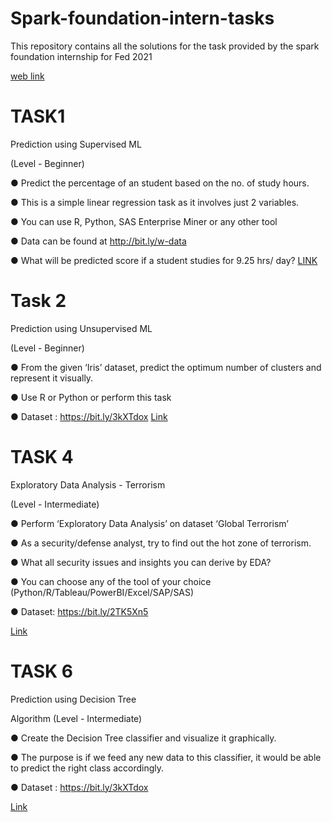 # Spark-foundation-intern-tasks
This repository contains all the solutions for the task provided by the spark foundation internship for Fed 2021 

[web link](https://tejas-python.github.io/Spark-foundation-intern-tasks/)

# TASK1
Prediction using Supervised ML

(Level - Beginner)

● Predict the percentage of an student based on the no. of study hours.

● This is a simple linear regression task as it involves just 2 variables.

● You can use R, Python, SAS Enterprise Miner or any other tool

● Data can be found at http://bit.ly/w-data

● What will be predicted score if a student studies for 9.25 hrs/ day?
[LINK](https://github.com/tejas-python/Spark-foundation-intern-tasks/tree/master/Task%201)


# Task 2
Prediction using Unsupervised ML

(Level - Beginner)

● From the given ‘Iris’ dataset, predict the optimum number of clusters
and represent it visually.

● Use R or Python or perform this task

● Dataset : https://bit.ly/3kXTdox
[Link](https://github.com/tejas-python/Spark-foundation-intern-tasks/tree/master/Task%202)

# TASK 4
Exploratory Data Analysis - Terrorism

(Level - Intermediate)

● Perform ‘Exploratory Data Analysis’ on dataset ‘Global Terrorism’

● As a security/defense analyst, try to find out the hot zone of terrorism.

● What all security issues and insights you can derive by EDA?

● You can choose any of the tool of your choice (Python/R/Tableau/PowerBI/Excel/SAP/SAS)

● Dataset: https://bit.ly/2TK5Xn5

[Link]()

# TASK 6
Prediction using Decision Tree

Algorithm
(Level - Intermediate)

● Create the Decision Tree classifier and visualize it graphically.

● The purpose is if we feed any new data to this classifier, it would be able to
predict the right class accordingly.

● Dataset : https://bit.ly/3kXTdox

[Link]()